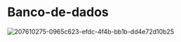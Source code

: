 # Banco-de-dados  
![207610275-0965c623-efdc-4f4b-bb1b-dd4e72d10b25](https://user-images.githubusercontent.com/112560788/207611804-33278f9e-2df2-4a06-a607-486184de3431.png)
